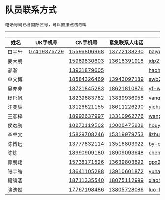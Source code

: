 # 队员联系方式

电话号码已含国际区号，可以直接点击呼叫

---

| 姓名 | UK手机号 | CN手机号 | 紧急联系人电话 | E-mail |
|---------|-----------|-----------|---------------|---------|
|<div style="width: 40pt">白宇轩|[07419375729](tel:+447419375729)|[15596806968](tel:+8615596806968)|[13772138230](tel:+8613772138230)|baiyx22@mails.tsinghua.edu.cn|
| <div style="width: 40pt">姜大鹏| | [15969830603](tel:+8615969830603) | [13616391918](tel:+8613616391918) | jdp22@mails.tsinghua.edu.cn |
| <div style="width: 40pt">郝瀚| | [13931879605](tel:+8613931879605) | | haoh23@mails.tsinghua.edu.cn |
| <div style="width: 40pt">单文博| | [18584326469](tel:+8618584326469) |[13943097189](+8613943097189)| swb22@mails.tsinghua.edu.cn |
| <div style="width: 40pt">吴亦非| | [18721845283](tel:+8618721845283)|[18621810876](tel:+8618621810876)|yf-wu22@mails.tsinghua.edu.cn|
| <div style="width: 40pt">杨启帆| | [18239683782](tel:+8618239683782) | [13839936958](tel:+8613839936958) | yangqf20@mails.tsinghua.edu.cn|
| <div style="width: 40pt">汪奕辰| | [13126621155](tel:+8613126621155) | [18611226290](tel:+8618611226290) | yichen-w22@mails.tsinghua.edu.cn|
| <div style="width: 40pt">王彦梓| | [18992637997](tel:+8618992637997) | [13310962776](tel:+8613310962776) | wangyanz22@mails.tsinghua.edu.cn|
| <div style="width: 40pt">侯逸鹏| | [18273119562](tel:+8618273119562) | [13808475939](tel:+8613808475939) | houyp23@mails.tsinghua.edu.cn |
| <div style="width: 40pt">李卓文| | [15829708246](tel:+8615829708246) | [15319979753](tel:+8615319979753) | lizhuowe22@mails.tsinghua.edu.cn|
| <div style="width: 40pt">陈博远| | [13777832114](tel:+8613777832114) | [13516803922](tel:+8613516803922) | by-chen22@mails.tsinghua.edu.cn |
| <div style="width: 40pt">陈炼| | [18990909180](tel:+8618990909180) | [18909093648](tel:+8618909093648) | chenlian22@mails.tsinghua.edu.cn|
| <div style="width: 40pt">郭鹏翔| | [15738171526](tel:+8615738171526) | [13639803892](tel:+8613639803892) | gpx20@mails.tsinghua.edu.cn |
| <div style="width: 40pt">张宇皓| | [13641105288](tel:+8613641105288) | [13910601872](tel:+8613910601872) | yuhao-zh22@mails.tsinghua.edu.cn|
| <div style="width: 40pt">段骁涵| | [18711335540](tel:+8618711335540) | [18075112999](tel:+8618075112999) | xiaohan0324@icloud.com|
| <div style="width: 40pt">骆浩然| | [17767198486](tel:+8617767198486) | [13805728086](tel:+8613805728086) | luo-hr22@mails.tsinghua.edu.cn|





